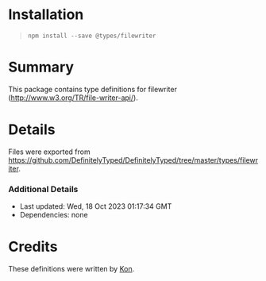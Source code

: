 # Installation
> `npm install --save @types/filewriter`

# Summary
This package contains type definitions for filewriter (http://www.w3.org/TR/file-writer-api/).

# Details
Files were exported from https://github.com/DefinitelyTyped/DefinitelyTyped/tree/master/types/filewriter.

### Additional Details
 * Last updated: Wed, 18 Oct 2023 01:17:34 GMT
 * Dependencies: none

# Credits
These definitions were written by [Kon](http://phyzkit.net/).
